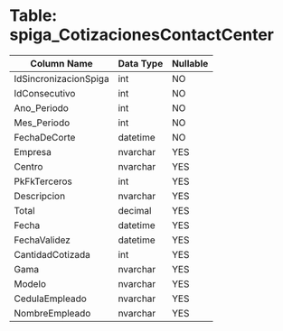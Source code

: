 # Table: spiga_CotizacionesContactCenter

| Column Name | Data Type | Nullable |
|-------------|-----------|----------|
| IdSincronizacionSpiga | int | NO |
| IdConsecutivo | int | NO |
| Ano_Periodo | int | NO |
| Mes_Periodo | int | NO |
| FechaDeCorte | datetime | NO |
| Empresa | nvarchar | YES |
| Centro | nvarchar | YES |
| PkFkTerceros | int | YES |
| Descripcion | nvarchar | YES |
| Total | decimal | YES |
| Fecha | datetime | YES |
| FechaValidez | datetime | YES |
| CantidadCotizada | int | YES |
| Gama | nvarchar | YES |
| Modelo | nvarchar | YES |
| CedulaEmpleado | nvarchar | YES |
| NombreEmpleado | nvarchar | YES |
